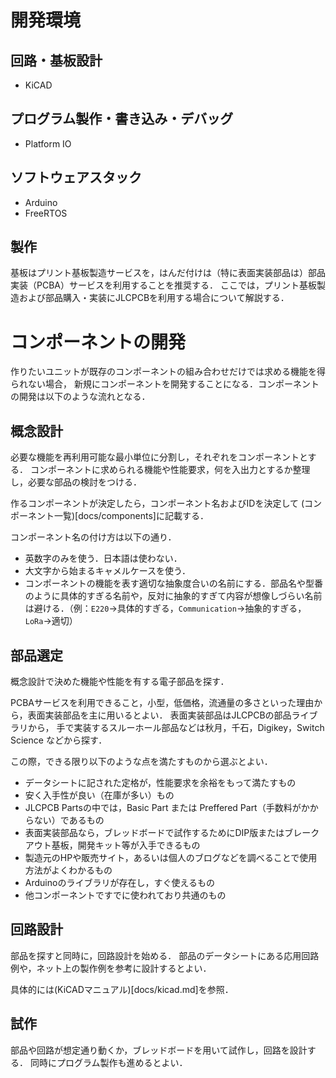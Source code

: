 
# 開発環境

## 回路・基板設計

- KiCAD

## プログラム製作・書き込み・デバッグ

- Platform IO

## ソフトウェアスタック

- Arduino
- FreeRTOS

## 製作

基板はプリント基板製造サービスを，はんだ付けは（特に表面実装部品は）部品実装（PCBA）サービスを利用することを推奨する．
ここでは，プリント基板製造および部品購入・実装にJLCPCBを利用する場合について解説する．

# コンポーネントの開発

作りたいユニットが既存のコンポーネントの組み合わせだけでは求める機能を得られない場合，
新規にコンポーネントを開発することになる．コンポーネントの開発は以下のような流れとなる．

## 概念設計

必要な機能を再利用可能な最小単位に分割し，それぞれをコンポーネントとする．
コンポーネントに求められる機能や性能要求，何を入出力とするか整理し，必要な部品の検討をつける．

作るコンポーネントが決定したら，コンポーネント名およびIDを決定して
(コンポーネント一覧)[docs/components]に記載する．

コンポーネント名の付け方は以下の通り．

- 英数字のみを使う．日本語は使わない．
- 大文字から始まるキャメルケースを使う．
- コンポーネントの機能を表す適切な抽象度合いの名前にする．部品名や型番のように具体的すぎる名前や，反対に抽象的すぎて内容が想像しづらい名前は避ける．（例：`E220`→具体的すぎる，`Communication`→抽象的すぎる，`LoRa`→適切）

## 部品選定

概念設計で決めた機能や性能を有する電子部品を探す．

PCBAサービスを利用できること，小型，低価格，流通量の多さといった理由から，表面実装部品を主に用いるとよい．
表面実装部品はJLCPCBの部品ライブラリから，
手で実装するスルーホール部品などは秋月，千石，Digikey，Switch Science などから探す．

この際，できる限り以下のような点を満たすものから選ぶとよい．

- データシートに記された定格が，性能要求を余裕をもって満たすもの
- 安く入手性が良い（在庫が多い）もの
- JLCPCB Partsの中では，Basic Part または Preffered Part（手数料がかからない）であるもの
- 表面実装部品なら，ブレッドボードで試作するためにDIP版またはブレークアウト基板，開発キット等が入手できるもの
- 製造元のHPや販売サイト，あるいは個人のブログなどを調べることで使用方法がよくわかるもの
- Arduinoのライブラリが存在し，すぐ使えるもの
- 他コンポーネントですでに使われており共通のもの



## 回路設計

部品を探すと同時に，回路設計を始める．
部品のデータシートにある応用回路例や，ネット上の製作例を参考に設計するとよい．

具体的には(KiCADマニュアル)[docs/kicad.md]を参照．

## 試作

部品や回路が想定通り動くか，ブレッドボードを用いて試作し，回路を設計する．
同時にプログラム製作も進めるとよい．
